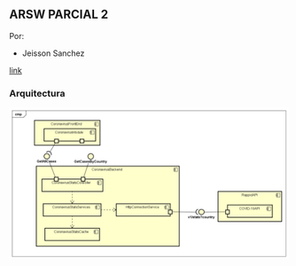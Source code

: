 ## ARSW PARCIAL 2

Por:
- Jeisson Sanchez

[link](https://parcial-arsw-2.herokuapp.com/)

### Arquitectura

![app](img/arquitectura.png)